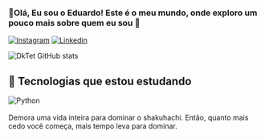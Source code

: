 ### 👋Olá, Eu sou o Eduardo! Este é o meu mundo, onde exploro um pouco mais sobre quem eu sou 👻


[![Instagram](https://img.shields.io/badge/Instagram-E4405F?style=for-the-badge&logo=instagram&logoColor=white)](https://www.instagram.com/eddpontes/)
[![Linkedin](https://img.shields.io/badge/LinkedIn-0077B5?style=for-the-badge&logo=linkedin&logoColor=white)](https://www.linkedin.com/in/eduardo-pontes-1459551bb/)

![DkTet GitHub stats](https://github-readme-stats.vercel.app/api?username=DkTet&show_icons=true&theme=tokyonight)

## 🚀 Tecnologias que estou estudando
![Python](https://img.shields.io/badge/Python-3776AB?style=for-the-badge&logo=python&logoColor=white)
<br><br>
Demora uma vida inteira para dominar o shakuhachi. Então, quanto mais cedo você começa, mais tempo leva para dominar.
